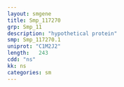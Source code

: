 ```yaml
---
layout: smgene
title: Smp_117270
grp: Smp_11
description: "hypothetical protein"
smp: Smp_117270.1
uniprot: "C1M2J2"
length:   243
cdd: "ns"
kk: ns
categories: sm
---
```

